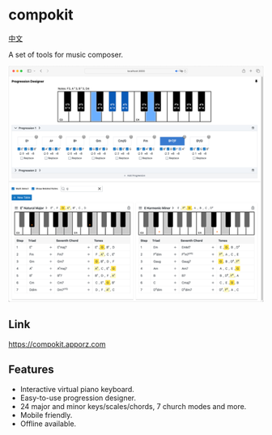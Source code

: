 # compokit

[中文](./README-zh.md)

A set of tools for music composer.

![screenshot](./screenshot.png)

## Link

https://compokit.apporz.com

## Features

- Interactive virtual piano keyboard.
- Easy-to-use progression designer.
- 24 major and minor keys/scales/chords, 7 church modes and more.
- Mobile friendly.
- Offline available.
